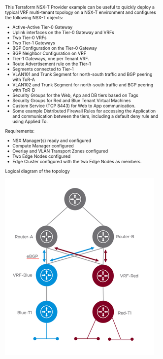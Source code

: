 This Terraform NSX-T Provider example can be useful to quickly deploy a typical VRF multi-tenant topology on a NSX-T environment and configures the following NSX-T objects: 

- Active-Active Tier-0 Gateway
- Uplink interfaces on the Tier-0 Gateway and VRFs
- Two Tier-0 VRFs
- Two Tier-1 Gateways
- BGP Configuration on the Tier-0 Gateway
- BGP Neighbor Configuration on VRF
- Tier-1 Gateways, one per Tenant VRF.
- Route Advertisement rule on the Tier-1
- Segments connected to Tier-1
- VLAN101 and Trunk Segment for north-south traffic and BGP peering with ToR-A
- VLAN102 and Trunk Segment for north-south traffic and BGP peering with ToR-B
- Security Groups for the Web, App and DB tiers based on Tags
- Security Groups for Red and Blue Tenant Virtual Machines
- Custom Service (TCP 8443) for Web to App communication.
- Some example Distributed Firewall Rules for accessing the Application and communication between the tiers, including a default deny rule and using Applied To.

Requirements:
- NSX Manager(s) ready and configured
- Compute Manager configured
- Overlay and VLAN Transport Zones configured
- Two Edge Nodes configured
- Edge Cluster configured with the two Edge Nodes as members.

Logical diagram of the topology

![](../media/vrf-lite-topology.png)